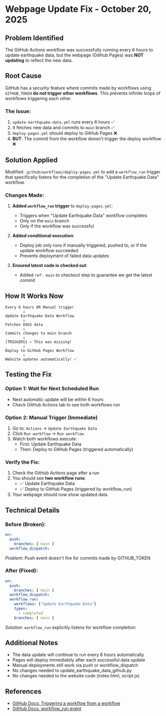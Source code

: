 # Webpage Update Fix - October 20, 2025

## Problem Identified
The GitHub Actions workflow was successfully running every 6 hours to update earthquake data, but the webpage (GitHub Pages) was **NOT updating** to reflect the new data.

## Root Cause
GitHub has a security feature where commits made by workflows using `GITHUB_TOKEN` **do not trigger other workflows**. This prevents infinite loops of workflows triggering each other.

### The Issue:
1. `update-earthquake-data.yml` runs every 6 hours ✅
2. It fetches new data and commits to `main` branch ✅
3. `deploy-pages.yml` should deploy to GitHub Pages ❌
4. **BUT**: The commit from the workflow doesn't trigger the deploy workflow ❌

## Solution Applied
Modified `.github/workflows/deploy-pages.yml` to add a `workflow_run` trigger that specifically listens for the completion of the "Update Earthquake Data" workflow.

### Changes Made:
1. **Added `workflow_run` trigger** to `deploy-pages.yml`:
   - Triggers when "Update Earthquake Data" workflow completes
   - Only on the `main` branch
   - Only if the workflow was successful

2. **Added conditional execution**:
   - Deploy job only runs if manually triggered, pushed to, or if the update workflow succeeded
   - Prevents deployment of failed data updates

3. **Ensured latest code is checked out**:
   - Added `ref: main` to checkout step to guarantee we get the latest commit

## How It Works Now

```
Every 6 hours OR Manual trigger
        ↓
Update Earthquake Data Workflow
        ↓
Fetches USGS data
        ↓
Commits changes to main branch
        ↓
[TRIGGERS] ← This was missing!
        ↓
Deploy to GitHub Pages Workflow
        ↓
Website updates automatically! ✅
```

## Testing the Fix

### Option 1: Wait for Next Scheduled Run
- Next automatic update will be within 6 hours
- Check GitHub Actions tab to see both workflows run

### Option 2: Manual Trigger (Immediate)
1. Go to: `Actions` → `Update Earthquake Data`
2. Click `Run workflow` → `Run workflow`
3. Watch both workflows execute:
   - First: Update Earthquake Data
   - Then: Deploy to GitHub Pages (triggered automatically)

### Verify the Fix:
1. Check the GitHub Actions page after a run
2. You should see **two workflow runs**:
   - ✅ Update Earthquake Data
   - ✅ Deploy to GitHub Pages (triggered by workflow_run)
3. Your webpage should now show updated data

## Technical Details

### Before (Broken):
```yaml
on:
  push:
    branches: [ main ]
  workflow_dispatch:
```
*Problem*: Push event doesn't fire for commits made by GITHUB_TOKEN

### After (Fixed):
```yaml
on:
  push:
    branches: [ main ]
  workflow_dispatch:
  workflow_run:
    workflows: ["Update Earthquake Data"]
    types:
      - completed
    branches: [ main ]
```
*Solution*: `workflow_run` explicitly listens for workflow completion

## Additional Notes
- The data update will continue to run every 6 hours automatically
- Pages will deploy immediately after each successful data update
- Manual deployments still work via push or workflow_dispatch
- No changes needed to update_earthquake_data_github.py
- No changes needed to the website code (index.html, script.js)

## References
- [GitHub Docs: Triggering a workflow from a workflow](https://docs.github.com/en/actions/using-workflows/triggering-a-workflow#triggering-a-workflow-from-a-workflow)
- [GitHub Docs: workflow_run event](https://docs.github.com/en/actions/using-workflows/events-that-trigger-workflows#workflow_run)
